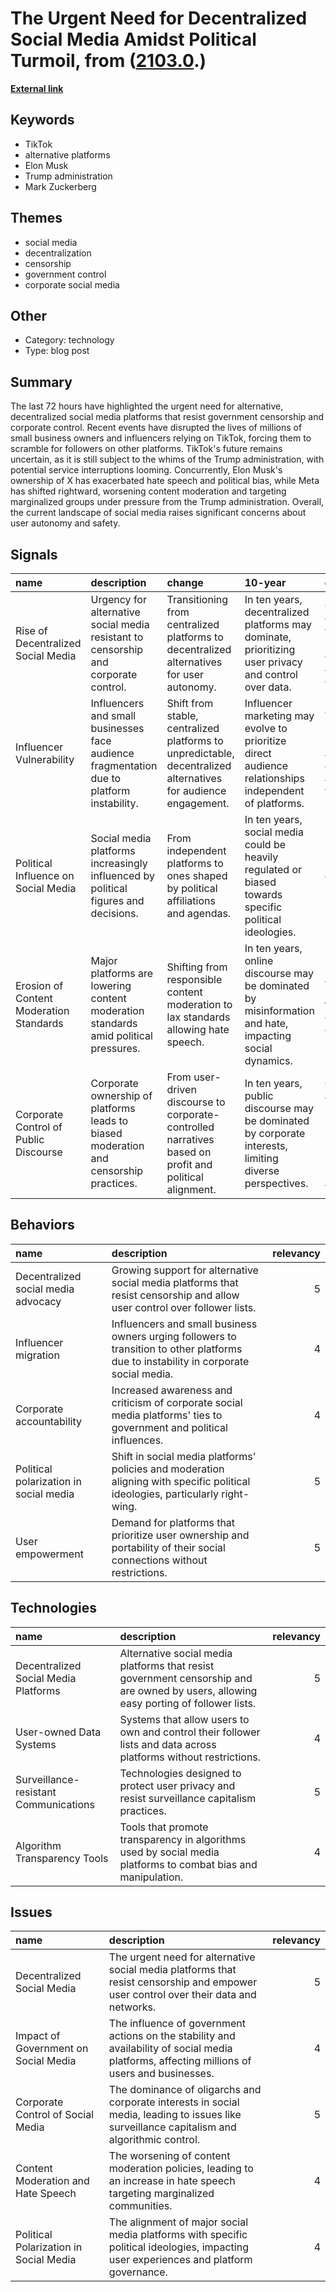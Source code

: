 # __The Urgent Need for Decentralized Social Media Amidst Political Turmoil__, from ([2103.0](https://kghosh.substack.com/p/2103.0).)

__[External link](https://www.404media.co/decentralized-social-media-is-the-only-alternative-to-the-tech-oligarchy/)__



## Keywords

* TikTok
* alternative platforms
* Elon Musk
* Trump administration
* Mark Zuckerberg

## Themes

* social media
* decentralization
* censorship
* government control
* corporate social media

## Other

* Category: technology
* Type: blog post

## Summary

The last 72 hours have highlighted the urgent need for alternative, decentralized social media platforms that resist government censorship and corporate control. Recent events have disrupted the lives of millions of small business owners and influencers relying on TikTok, forcing them to scramble for followers on other platforms. TikTok's future remains uncertain, as it is still subject to the whims of the Trump administration, with potential service interruptions looming. Concurrently, Elon Musk's ownership of X has exacerbated hate speech and political bias, while Meta has shifted rightward, worsening content moderation and targeting marginalized groups under pressure from the Trump administration. Overall, the current landscape of social media raises significant concerns about user autonomy and safety.

## Signals

| name                                    | description                                                                               | change                                                                                                         | 10-year                                                                                                | driving-force                                                                                   |   relevancy |
|:----------------------------------------|:------------------------------------------------------------------------------------------|:---------------------------------------------------------------------------------------------------------------|:-------------------------------------------------------------------------------------------------------|:------------------------------------------------------------------------------------------------|------------:|
| Rise of Decentralized Social Media      | Urgency for alternative social media resistant to censorship and corporate control.       | Transitioning from centralized platforms to decentralized alternatives for user autonomy.                      | In ten years, decentralized platforms may dominate, prioritizing user privacy and control over data.   | Growing dissatisfaction with current social media's censorship and corporate ownership.         |           5 |
| Influencer Vulnerability                | Influencers and small businesses face audience fragmentation due to platform instability. | Shift from stable, centralized platforms to unpredictable, decentralized alternatives for audience engagement. | Influencer marketing may evolve to prioritize direct audience relationships independent of platforms.  | The need for influencers to maintain audience connections amid platform volatility.             |           4 |
| Political Influence on Social Media     | Social media platforms increasingly influenced by political figures and decisions.        | From independent platforms to ones shaped by political affiliations and agendas.                               | In ten years, social media could be heavily regulated or biased towards specific political ideologies. | Political interests seeking to control narratives and platform policies.                        |           4 |
| Erosion of Content Moderation Standards | Major platforms are lowering content moderation standards amid political pressures.       | Shifting from responsible content moderation to lax standards allowing hate speech.                            | In ten years, online discourse may be dominated by misinformation and hate, impacting social dynamics. | Political agendas prioritizing free speech over community safety.                               |           4 |
| Corporate Control of Public Discourse   | Corporate ownership of platforms leads to biased moderation and censorship practices.     | From user-driven discourse to corporate-controlled narratives based on profit and political alignment.         | In ten years, public discourse may be dominated by corporate interests, limiting diverse perspectives. | Corporations aiming to maximize profit while managing public relations and political alignment. |           5 |

## Behaviors

| name                                   | description                                                                                                                           |   relevancy |
|:---------------------------------------|:--------------------------------------------------------------------------------------------------------------------------------------|------------:|
| Decentralized social media advocacy    | Growing support for alternative social media platforms that resist censorship and allow user control over follower lists.             |           5 |
| Influencer migration                   | Influencers and small business owners urging followers to transition to other platforms due to instability in corporate social media. |           4 |
| Corporate accountability               | Increased awareness and criticism of corporate social media platforms' ties to government and political influences.                   |           4 |
| Political polarization in social media | Shift in social media platforms' policies and moderation aligning with specific political ideologies, particularly right-wing.        |           5 |
| User empowerment                       | Demand for platforms that prioritize user ownership and portability of their social connections without restrictions.                 |           5 |

## Technologies

| name                                  | description                                                                                                                           |   relevancy |
|:--------------------------------------|:--------------------------------------------------------------------------------------------------------------------------------------|------------:|
| Decentralized Social Media Platforms  | Alternative social media platforms that resist government censorship and are owned by users, allowing easy porting of follower lists. |           5 |
| User-owned Data Systems               | Systems that allow users to own and control their follower lists and data across platforms without restrictions.                      |           4 |
| Surveillance-resistant Communications | Technologies designed to protect user privacy and resist surveillance capitalism practices.                                           |           5 |
| Algorithm Transparency Tools          | Tools that promote transparency in algorithms used by social media platforms to combat bias and manipulation.                         |           4 |

## Issues

| name                                   | description                                                                                                                                  |   relevancy |
|:---------------------------------------|:---------------------------------------------------------------------------------------------------------------------------------------------|------------:|
| Decentralized Social Media             | The urgent need for alternative social media platforms that resist censorship and empower user control over their data and networks.         |           5 |
| Impact of Government on Social Media   | The influence of government actions on the stability and availability of social media platforms, affecting millions of users and businesses. |           4 |
| Corporate Control of Social Media      | The dominance of oligarchs and corporate interests in social media, leading to issues like surveillance capitalism and algorithmic control.  |           5 |
| Content Moderation and Hate Speech     | The worsening of content moderation policies, leading to an increase in hate speech targeting marginalized communities.                      |           4 |
| Political Polarization in Social Media | The alignment of major social media platforms with specific political ideologies, impacting user experiences and platform governance.        |           4 |